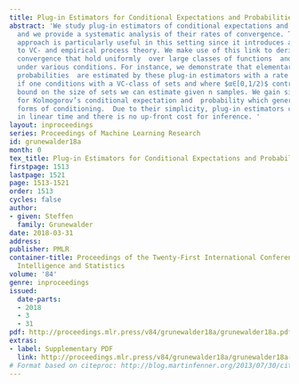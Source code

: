 ```yaml
---
title: Plug-in Estimators for Conditional Expectations and Probabilities
abstract: 'We study plug-in estimators of conditional expectations and probabilities,
  and we provide a systematic analysis of their rates of convergence. The plug-in
  approach is particularly useful in this setting since it introduces a natural link
  to VC- and empirical process theory. We make use of this link to derive rates of
  convergence that hold uniformly  over large classes of functions  and sets, and
  under various conditions. For instance, we demonstrate that elementary conditional
  probabilities  are estimated by these plug-in estimators with a rate of $n^{α-1/2}$
  if one conditions with a VC-class of sets and where $α∈[0,1/2)$ controls a lower
  bound on the size of sets we can estimate given n samples. We gain similar results
  for Kolmogorov’s conditional expectation and  probability which generalize the elementary
  forms of conditioning.  Due to their simplicity, plug-in estimators can be evaluated
  in linear time and there is no up-front cost for inference. '
layout: inproceedings
series: Proceedings of Machine Learning Research
id: grunewalder18a
month: 0
tex_title: Plug-in Estimators for Conditional Expectations and Probabilities
firstpage: 1513
lastpage: 1521
page: 1513-1521
order: 1513
cycles: false
author:
- given: Steffen
  family: Grunewalder
date: 2018-03-31
address: 
publisher: PMLR
container-title: Proceedings of the Twenty-First International Conference on Artificial
  Intelligence and Statistics
volume: '84'
genre: inproceedings
issued:
  date-parts:
  - 2018
  - 3
  - 31
pdf: http://proceedings.mlr.press/v84/grunewalder18a/grunewalder18a.pdf
extras:
- label: Supplementary PDF
  link: http://proceedings.mlr.press/v84/grunewalder18a/grunewalder18a-supp.pdf
# Format based on citeproc: http://blog.martinfenner.org/2013/07/30/citeproc-yaml-for-bibliographies/
---
```

